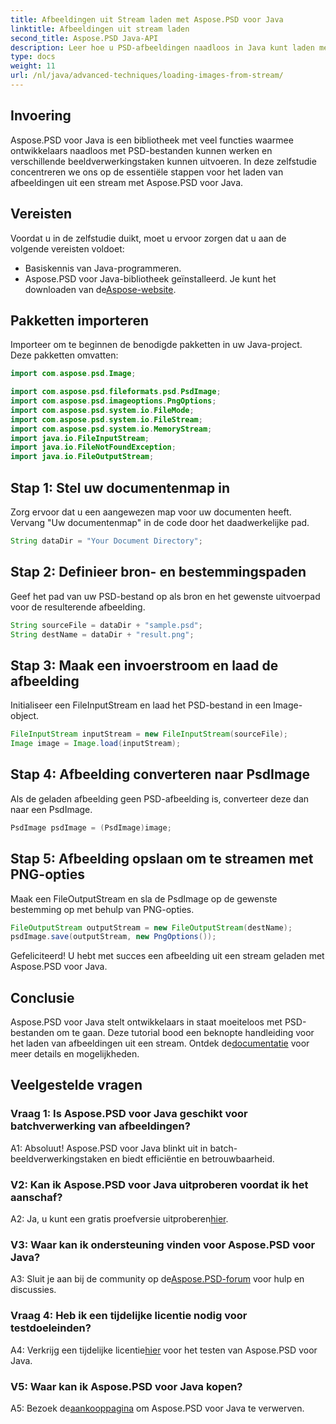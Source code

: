 ```yaml
---
title: Afbeeldingen uit Stream laden met Aspose.PSD voor Java
linktitle: Afbeeldingen uit stream laden
second_title: Aspose.PSD Java-API
description: Leer hoe u PSD-afbeeldingen naadloos in Java kunt laden met Aspose.PSD. Volg onze stap-voor-stap handleiding voor een efficiënte beeldverwerking.
type: docs
weight: 11
url: /nl/java/advanced-techniques/loading-images-from-stream/
---
```

## Invoering

Aspose.PSD voor Java is een bibliotheek met veel functies waarmee ontwikkelaars naadloos met PSD-bestanden kunnen werken en verschillende beeldverwerkingstaken kunnen uitvoeren. In deze zelfstudie concentreren we ons op de essentiële stappen voor het laden van afbeeldingen uit een stream met Aspose.PSD voor Java.

## Vereisten

Voordat u in de zelfstudie duikt, moet u ervoor zorgen dat u aan de volgende vereisten voldoet:

- Basiskennis van Java-programmeren.
-  Aspose.PSD voor Java-bibliotheek geïnstalleerd. Je kunt het downloaden van de[Aspose-website](https://releases.aspose.com/psd/java/).

## Pakketten importeren

Importeer om te beginnen de benodigde pakketten in uw Java-project. Deze pakketten omvatten:

```java
import com.aspose.psd.Image;

import com.aspose.psd.fileformats.psd.PsdImage;
import com.aspose.psd.imageoptions.PngOptions;
import com.aspose.psd.system.io.FileMode;
import com.aspose.psd.system.io.FileStream;
import com.aspose.psd.system.io.MemoryStream;
import java.io.FileInputStream;
import java.io.FileNotFoundException;
import java.io.FileOutputStream;
```

## Stap 1: Stel uw documentenmap in

Zorg ervoor dat u een aangewezen map voor uw documenten heeft. Vervang "Uw documentenmap" in de code door het daadwerkelijke pad.

```java
String dataDir = "Your Document Directory";
```

## Stap 2: Definieer bron- en bestemmingspaden

Geef het pad van uw PSD-bestand op als bron en het gewenste uitvoerpad voor de resulterende afbeelding.

```java
String sourceFile = dataDir + "sample.psd";
String destName = dataDir + "result.png";
```

## Stap 3: Maak een invoerstroom en laad de afbeelding

Initialiseer een FileInputStream en laad het PSD-bestand in een Image-object.

```java
FileInputStream inputStream = new FileInputStream(sourceFile);
Image image = Image.load(inputStream);
```

## Stap 4: Afbeelding converteren naar PsdImage

Als de geladen afbeelding geen PSD-afbeelding is, converteer deze dan naar een PsdImage.

```java
PsdImage psdImage = (PsdImage)image;
```

## Stap 5: Afbeelding opslaan om te streamen met PNG-opties

Maak een FileOutputStream en sla de PsdImage op de gewenste bestemming op met behulp van PNG-opties.

```java
FileOutputStream outputStream = new FileOutputStream(destName);
psdImage.save(outputStream, new PngOptions());
```

Gefeliciteerd! U hebt met succes een afbeelding uit een stream geladen met Aspose.PSD voor Java.

## Conclusie

Aspose.PSD voor Java stelt ontwikkelaars in staat moeiteloos met PSD-bestanden om te gaan. Deze tutorial bood een beknopte handleiding voor het laden van afbeeldingen uit een stream. Ontdek de[documentatie](https://reference.aspose.com/psd/java/) voor meer details en mogelijkheden.

## Veelgestelde vragen

### Vraag 1: Is Aspose.PSD voor Java geschikt voor batchverwerking van afbeeldingen?

A1: Absoluut! Aspose.PSD voor Java blinkt uit in batch-beeldverwerkingstaken en biedt efficiëntie en betrouwbaarheid.

### V2: Kan ik Aspose.PSD voor Java uitproberen voordat ik het aanschaf?

 A2: Ja, u kunt een gratis proefversie uitproberen[hier](https://releases.aspose.com/).

### V3: Waar kan ik ondersteuning vinden voor Aspose.PSD voor Java?

 A3: Sluit je aan bij de community op de[Aspose.PSD-forum](https://forum.aspose.com/c/psd/34) voor hulp en discussies.

### Vraag 4: Heb ik een tijdelijke licentie nodig voor testdoeleinden?

 A4: Verkrijg een tijdelijke licentie[hier](https://purchase.aspose.com/temporary-license/) voor het testen van Aspose.PSD voor Java.

### V5: Waar kan ik Aspose.PSD voor Java kopen?

 A5: Bezoek de[aankooppagina](https://purchase.aspose.com/buy) om Aspose.PSD voor Java te verwerven.